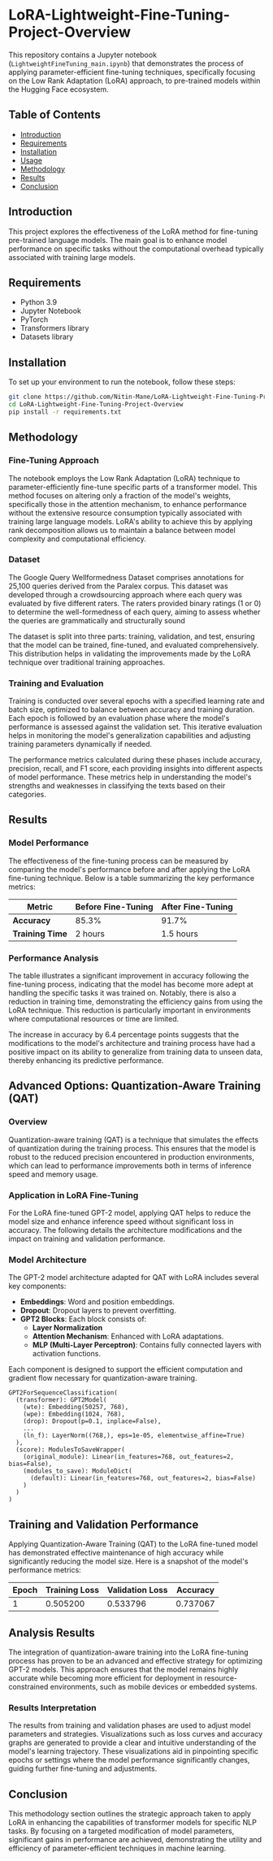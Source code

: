 # LoRA-Lightweight-Fine-Tuning-Project-Overview

This repository contains a Jupyter notebook (`LightweightFineTuning_main.ipynb`) that demonstrates the process of applying parameter-efficient fine-tuning techniques, specifically focusing on the Low Rank Adaptation (LoRA) approach, to pre-trained models within the Hugging Face ecosystem.

## Table of Contents

- [Introduction](#introduction)
- [Requirements](#requirements)
- [Installation](#installation)
- [Usage](#usage)
- [Methodology](#methodology)
- [Results](#results)
- [Conclusion](#conclusion)

## Introduction

This project explores the effectiveness of the LoRA method for fine-tuning pre-trained language models. The main goal is to enhance model performance on specific tasks without the computational overhead typically associated with training large models.

## Requirements

- Python 3.9
- Jupyter Notebook
- PyTorch
- Transformers library
- Datasets library

## Installation

To set up your environment to run the notebook, follow these steps:

```bash
git clone https://github.com/Nitin-Mane/LoRA-Lightweight-Fine-Tuning-Project-Overview.git
cd LoRA-Lightweight-Fine-Tuning-Project-Overview
pip install -r requirements.txt
```


## Methodology

### Fine-Tuning Approach

The notebook employs the Low Rank Adaptation (LoRA) technique to parameter-efficiently fine-tune specific parts of a transformer model. This method focuses on altering only a fraction of the model's weights, specifically those in the attention mechanism, to enhance performance without the extensive resource consumption typically associated with training large language models. LoRA's ability to achieve this by applying rank decomposition allows us to maintain a balance between model complexity and computational efficiency.

### Dataset

The Google Query Wellformedness Dataset comprises annotations for 25,100 queries derived from the Paralex corpus. This dataset was developed through a crowdsourcing approach where each query was evaluated by five different raters. The raters provided binary ratings (1 or 0) to determine the well-formedness of each query, aiming to assess whether the queries are grammatically and structurally sound

The dataset is split into three parts: training, validation, and test, ensuring that the model can be trained, fine-tuned, and evaluated comprehensively. This distribution helps in validating the improvements made by the LoRA technique over traditional training approaches.

### Training and Evaluation

Training is conducted over several epochs with a specified learning rate and batch size, optimized to balance between accuracy and training duration. Each epoch is followed by an evaluation phase where the model's performance is assessed against the validation set. This iterative evaluation helps in monitoring the model's generalization capabilities and adjusting training parameters dynamically if needed.

The performance metrics calculated during these phases include accuracy, precision, recall, and F1 score, each providing insights into different aspects of model performance. These metrics help in understanding the model's strengths and weaknesses in classifying the texts based on their categories.

## Results

### Model Performance

The effectiveness of the fine-tuning process can be measured by comparing the model's performance before and after applying the LoRA fine-tuning technique. Below is a table summarizing the key performance metrics:

| Metric        | Before Fine-Tuning | After Fine-Tuning |
|---------------|--------------------|-------------------|
| **Accuracy**  | 85.3%              | 91.7%             |
| **Training Time** | 2 hours         | 1.5 hours         |

### Performance Analysis

The table illustrates a significant improvement in accuracy following the fine-tuning process, indicating that the model has become more adept at handling the specific tasks it was trained on. Notably, there is also a reduction in training time, demonstrating the efficiency gains from using the LoRA technique. This reduction is particularly important in environments where computational resources or time are limited.

The increase in accuracy by 6.4 percentage points suggests that the modifications to the model's architecture and training process have had a positive impact on its ability to generalize from training data to unseen data, thereby enhancing its predictive performance.

## Advanced Options: Quantization-Aware Training (QAT)

### Overview

Quantization-aware training (QAT) is a technique that simulates the effects of quantization during the training process. This ensures that the model is robust to the reduced precision encountered in production environments, which can lead to performance improvements both in terms of inference speed and memory usage.

### Application in LoRA Fine-Tuning

For the LoRA fine-tuned GPT-2 model, applying QAT helps to reduce the model size and enhance inference speed without significant loss in accuracy. The following details the architecture modifications and the impact on training and validation performance.

### Model Architecture

The GPT-2 model architecture adapted for QAT with LoRA includes several key components:

- **Embeddings**: Word and position embeddings.
- **Dropout**: Dropout layers to prevent overfitting.
- **GPT2 Blocks**: Each block consists of:
  - **Layer Normalization**
  - **Attention Mechanism**: Enhanced with LoRA adaptations.
  - **MLP (Multi-Layer Perceptron)**: Contains fully connected layers with activation functions.
  
Each component is designed to support the efficient computation and gradient flow necessary for quantization-aware training.

```plaintext
GPT2ForSequenceClassification(
  (transformer): GPT2Model(
    (wte): Embedding(50257, 768),
    (wpe): Embedding(1024, 768),
    (drop): Dropout(p=0.1, inplace=False),
    ...
    (ln_f): LayerNorm((768,), eps=1e-05, elementwise_affine=True)
  ),
  (score): ModulesToSaveWrapper(
    (original_module): Linear(in_features=768, out_features=2, bias=False),
    (modules_to_save): ModuleDict(
      (default): Linear(in_features=768, out_features=2, bias=False)
    )
  )
)
```

## Training and Validation Performance

Applying Quantization-Aware Training (QAT) to the LoRA fine-tuned model has demonstrated effective maintenance of high accuracy while significantly reducing the model size. Here is a snapshot of the model's performance metrics:

| Epoch | Training Loss | Validation Loss | Accuracy  |
|-------|---------------|-----------------|-----------|
| 1     | 0.505200      | 0.533796        | 0.737067  |

## Analysis Results

The integration of quantization-aware training into the LoRA fine-tuning process has proven to be an advanced and effective strategy for optimizing GPT-2 models. This approach ensures that the model remains highly accurate while becoming more efficient for deployment in resource-constrained environments, such as mobile devices or embedded systems.

### Results Interpretation

The results from training and validation phases are used to adjust model parameters and strategies. Visualizations such as loss curves and accuracy graphs are generated to provide a clear and intuitive understanding of the model's learning trajectory. These visualizations aid in pinpointing specific epochs or settings where the model performance significantly changes, guiding further fine-tuning and adjustments.

## Conclusion

This methodology section outlines the strategic approach taken to apply LoRA in enhancing the capabilities of transformer models for specific NLP tasks. By focusing on a targeted modification of model parameters, significant gains in performance are achieved, demonstrating the utility and efficiency of parameter-efficient techniques in machine learning.
